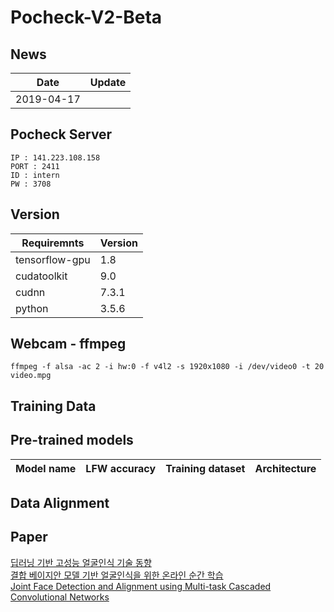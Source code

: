 # Pocheck-V2-Beta

## News
| Date     | Update |
|----------|--------|
| 2019-04-17 | 
 
## Pocheck Server
```
IP : 141.223.108.158
PORT : 2411
ID : intern
PW : 3708
```

## Version
| Requiremnts      | Version |
|-----------------|--------------|
|tensorflow-gpu| 1.8|
|cudatoolkit| 9.0|
|cudnn| 7.3.1|
|python| 3.5.6|


## Webcam - ffmpeg
```
ffmpeg -f alsa -ac 2 -i hw:0 -f v4l2 -s 1920x1080 -i /dev/video0 -t 20 video.mpg
```

## Training Data

## Pre-trained models
| Model name      | LFW accuracy | Training dataset | Architecture |
|-----------------|--------------|------------------|-------------|

## Data Alignment

## Paper
[딥러닝 기반 고성능 얼굴인식 기술 동향](https://ettrends.etri.re.kr/ettrends/172/0905172005/33-4_43-53.pdf)<br>
[결합 베이지안 모델 기반 얼굴인식을 위한 온라인 순간
학습](https://bi.snu.ac.kr/Publications/Conferences/Domestic/KIISE2015W_KwakHN.pdf)<br>
[Joint Face Detection and Alignment using Multi-task Cascaded Convolutional Networks](https://kpzhang93.github.io/MTCNN_face_detection_alignment/index.html)<br>
